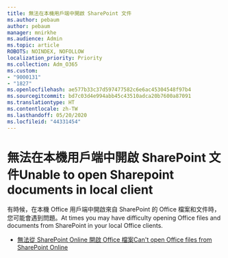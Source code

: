 ```yaml
---
title: 無法在本機用戶端中開啟 SharePoint 文件
ms.author: pebaum
author: pebaum
manager: mnirkhe
ms.audience: Admin
ms.topic: article
ROBOTS: NOINDEX, NOFOLLOW
localization_priority: Priority
ms.collection: Adm_O365
ms.custom:
- "9000131"
- "1827"
ms.openlocfilehash: ae577b33c37d597477582c6e6ac45304548f97b4
ms.sourcegitcommit: bd7c03d4e994abb45c43510adca20b7600a87091
ms.translationtype: HT
ms.contentlocale: zh-TW
ms.lasthandoff: 05/20/2020
ms.locfileid: "44331454"
---
```

# <a name="unable-to-open-sharepoint-documents-in-local-client"></a><span data-ttu-id="73462-102">無法在本機用戶端中開啟 SharePoint 文件</span><span class="sxs-lookup"><span data-stu-id="73462-102">Unable to open Sharepoint documents in local client</span></span>

<span data-ttu-id="73462-103">有時候，在本機 Office 用戶端中開啟來自 SharePoint 的 Office 檔案和文件時，您可能會遇到問題。</span><span class="sxs-lookup"><span data-stu-id="73462-103">At times you may have difficulty opening Office files and documents from SharePoint in your local Office clients.</span></span>
- [<span data-ttu-id="73462-104">無法從 SharePoint Online 開啟 Office 檔案</span><span class="sxs-lookup"><span data-stu-id="73462-104">Can't open Office files from SharePoint Online</span></span>](https://docs.microsoft.com/sharepoint/troubleshoot/administration/cant-open-office-files)
